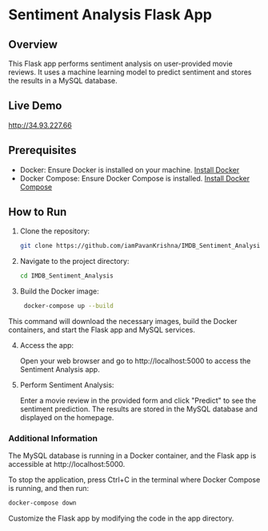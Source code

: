 # Sentiment Analysis Flask App

## Overview

This Flask app performs sentiment analysis on user-provided movie reviews. It uses a machine learning model to predict sentiment and stores the results in a MySQL database.

## Live Demo
http://34.93.227.66

## Prerequisites

- Docker: Ensure Docker is installed on your machine. [Install Docker](https://docs.docker.com/get-docker/)
- Docker Compose: Ensure Docker Compose is installed. [Install Docker Compose](https://docs.docker.com/compose/install/)

## How to Run

1. Clone the repository:

   ```bash
   git clone https://github.com/iamPavanKrishna/IMDB_Sentiment_Analysis.git
    ```
2. Navigate to the project directory:

   ```bash
   cd IMDB_Sentiment_Analysis
   ```  
3. Build the Docker image:

   ```bash
    docker-compose up --build
    ```
This command will download the necessary images, build the Docker containers, and start the Flask app and MySQL services.

4. Access the app:

    Open your web browser and go to http://localhost:5000 to access the Sentiment Analysis app.

5. Perform Sentiment Analysis:

    Enter a movie review in the provided form and click "Predict" to see the sentiment prediction.
    The results are stored in the MySQL database and displayed on the homepage.

### Additional Information
The MySQL database is running in a Docker container, and the Flask app is accessible at http://localhost:5000.

To stop the application, press Ctrl+C in the terminal where Docker Compose is running, and then run:

```bash
docker-compose down
```
Customize the Flask app by modifying the code in the app directory.
